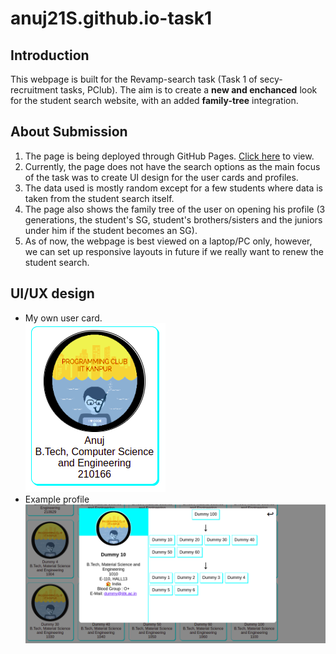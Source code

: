 # anuj21S.github.io-task1
## Introduction
This webpage is built for the Revamp-search task (Task 1 of secy-recruitment tasks, PClub).
The aim is to create a __new and enchanced__ look for the student search website, with an added __family-tree__ integration.
## About Submission
1. The page is being deployed through GitHub Pages. [Click here](https://anuj21s.github.io/Revamp-search/) to view.
2. Currently, the page does not have the search options as the main focus of the task was to create UI design for the user cards and profiles.
3. The data used is mostly random except for a few students where data is taken from the student search itself.
4. The page also shows the family tree of the user on opening his profile (3 generations, the student's SG, student's brothers/sisters and the juniors under him if the student becomes an SG).
5. As of now, the webpage is best viewed on a laptop/PC only, however, we can set up responsive layouts in future if we really want to renew the student search.
## UI/UX design
* My own user card.   
  ![Image](Example-usr-card.png)
* Example profile   
  ![Image](Example-profile.png)
